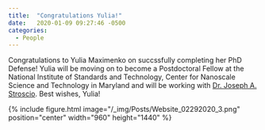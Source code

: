 ```yaml
---
title:  "Congratulations Yulia!"
date:   2020-01-09 09:27:46 -0500
categories:
  - People
---
```


Congratulations to Yulia Maximenko on succssfully completing her PhD Defense! Yulia will be moving on to become a Postdoctoral Fellow at the National Institute of Standards and Technology, Center for Nanoscale Science and Technology in Maryland and will be working with [Dr. Joseph A. Stroscio](https://www.nist.gov/people/joseph-stroscio). Best wishes, Yulia!

{% include figure.html image="/_img/Posts/Website_02292020_3.png" position="center" width="960" height="1440"  %}
